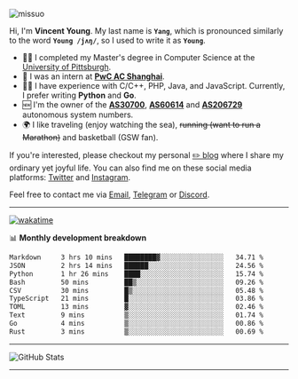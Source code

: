<p align="left"> <img src="https://komarev.com/ghpvc/?username=missuo&label=Profile%20views&color=0e75b6&style=flat" alt="missuo" /> </p>

Hi, I'm **Vincent Young**. My last name is **`Yang`**, which is pronounced similarly to the word **`Young /jʌŋ/`**, so I used to write it as **`Young`**.

- 👨‍🎓 I completed my Master's degree in Computer Science at the [University of Pittsburgh](https://www.pitt.edu).
- 💼 I was an intern at **[PwC AC Shanghai](https://www.linkedin.com/company/pwc-ac-shanghai/)**.
- 👨‍💻 I have experience with C/C++, PHP, Java, and JavaScript. Currently, I prefer writing **Python** and **Go**.
- 🆕 I'm the owner of the **[AS30700](https://bgp.tools/as/30700)**, **[AS60614](https://bgp.tools/as/60614)** and **[AS206729](https://bgp.tools/as/206729)** autonomous system numbers.
- 🌍 I like traveling (enjoy watching the sea), ~~running (want to run a Marathon)~~ and basketball (GSW fan).

If you're interested, please checkout my personal [✏️ blog](https://missuo.me/) where I share my ordinary yet joyful life. You can also find me on these social media platforms: [Twitter](https://twitter.com/m1ssuo) and [Instagram](https://www.instagram.com/missuo.me).

Feel free to contact me via <a href="mailto:me@owo.nz">Email</a>, [Telegram](https://t.me/missuo) or [Discord](https://discordapp.com/users/missuo#7448).

-------

[![wakatime](https://wakatime.com/badge/user/c13cd961-40ca-417a-afb6-1f9ea8ac295c.svg)](https://wakatime.com/@missuo)

📊 **Monthly development breakdown**
<!--START_SECTION:waka-->

```txt
Markdown     3 hrs 10 mins   ████████▓░░░░░░░░░░░░░░░░   34.71 %
JSON         2 hrs 14 mins   ██████░░░░░░░░░░░░░░░░░░░   24.56 %
Python       1 hr 26 mins    ████░░░░░░░░░░░░░░░░░░░░░   15.74 %
Bash         50 mins         ██▒░░░░░░░░░░░░░░░░░░░░░░   09.26 %
CSV          30 mins         █▒░░░░░░░░░░░░░░░░░░░░░░░   05.48 %
TypeScript   21 mins         █░░░░░░░░░░░░░░░░░░░░░░░░   03.86 %
TOML         13 mins         ▓░░░░░░░░░░░░░░░░░░░░░░░░   02.46 %
Text         9 mins          ▒░░░░░░░░░░░░░░░░░░░░░░░░   01.74 %
Go           4 mins          ▒░░░░░░░░░░░░░░░░░░░░░░░░   00.86 %
Rust         3 mins          ▒░░░░░░░░░░░░░░░░░░░░░░░░   00.69 %
```

<!--END_SECTION:waka-->

-------

![GitHub Stats](https://github-readme-stats-opal-alpha-76.vercel.app/api?username=missuo&show_icons=true&theme=transparent)

-------

